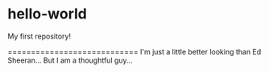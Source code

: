 # hello-world
My first repository!

============================
I'm just a little better looking than Ed Sheeran...
But I am a thoughtful guy...
